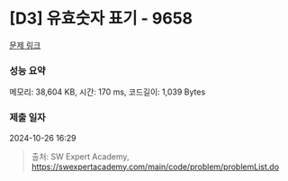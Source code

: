# [D3] 유효숫자 표기 - 9658 

[문제 링크](https://swexpertacademy.com/main/code/problem/problemDetail.do?contestProbId=AXCjn9TKJmUDFAX0) 

### 성능 요약

메모리: 38,604 KB, 시간: 170 ms, 코드길이: 1,039 Bytes

### 제출 일자

2024-10-26 16:29



> 출처: SW Expert Academy, https://swexpertacademy.com/main/code/problem/problemList.do